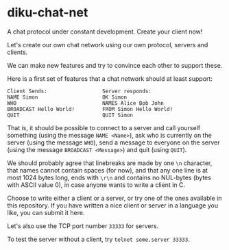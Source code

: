 diku-chat-net
=============

A chat protocol under constant development. Create your client now!

Let's create our own chat network using our own protocol, servers and clients.

We can make new features and try to convince each other to support these.

Here is a first set of features that a chat network should at least support:

    Client Sends:                  Server responds:
    NAME Simon                     OK Simon
    WHO                            NAMES Alice Bob John
    BROADCAST Hello World!         FROM Simon Hello World!
    QUIT                           QUIT Simon

That is, it should be possible to connect to a server and call yourself
something (using the message `NAME <Name>`), ask who is currently on the server
(using the message `WHO`), send a message to everyone on the server (using the
message `BROADCAST <Message>`) and quit (using `QUIT`).

We should probably agree that linebreaks are made by one `\n` character, that
names cannot contain spaces (for now), and that any one line is at most 1024
bytes long, ends with `\r\n` and contains no NUL-bytes (bytes with ASCII value
0), in case anyone wants to write a client in C.

Choose to write either a client or a server, or try one of the ones available in
this repository. If you have written a nice client or server in a language you
like, you can submit it here.

Let's also use the TCP port number `33333` for servers.

To test the server without a client, try `telnet some.server 33333`.

